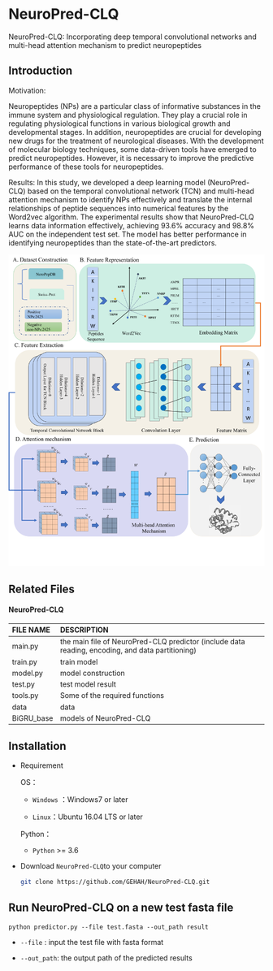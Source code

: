 # NeuroPred-CLQ
NeuroPred-CLQ: Incorporating deep temporal convolutional networks and multi-head attention mechanism to predict neuropeptides

## Introduction
Motivation: 

Neuropeptides (NPs) are a particular class of informative substances in the immune system and physiological regulation. They play a crucial role in regulating physiological functions in various biological growth and developmental stages. In addition, neuropeptides are crucial for developing new drugs for the treatment of neurological diseases. With the development of molecular biology techniques, some data-driven tools have emerged to predict neuropeptides. However, it is necessary to improve the predictive performance of these tools for neuropeptides.

Results:
In this study, we developed a deep learning model (NeuroPred-CLQ) based on the temporal convolutional network (TCN) and multi-head attention mechanism to identify NPs effectively and translate the internal relationships of peptide sequences into numerical features by the Word2vec algorithm. The experimental results show that NeuroPred-CLQ learns data information effectively, achieving 93.6% accuracy and 98.8% AUC on the independent test set. The model has better performance in identifying neuropeptides than the state-of-the-art predictors. 

![image](./Figure/Figure1.png)

## Related Files

#### NeuroPred-CLQ

| FILE NAME           | DESCRIPTION                                                  |
| :------------------ | :----------------------------------------------------------- |
| main.py             | the main file of NeuroPred-CLQ predictor (include data reading, encoding, and data partitioning) |
| train.py            | train model |
| model.py            | model construction |
| test.py             | test model result |
| tools.py       | Some of the required functions |
| data                | data         |
| BiGRU_base          | models of NeuroPred-CLQ           |


## Installation
- Requirement
  
  OS：
  
  - `Windows` ：Windows7 or later
  
  - `Linux`：Ubuntu 16.04 LTS or later
  
  Python：
  
  - `Python` >= 3.6
  
- Download `NeuroPred-CLQ`to your computer

  ```bash
  git clone https://github.com/GEHAH/NeuroPred-CLQ.git
  ```


## Run NeuroPred-CLQ on a new test fasta file
```shell
python predictor.py --file test.fasta --out_path result
```

- `--file` : input the test file with fasta format

- `--out_path`: the output path of the predicted results
